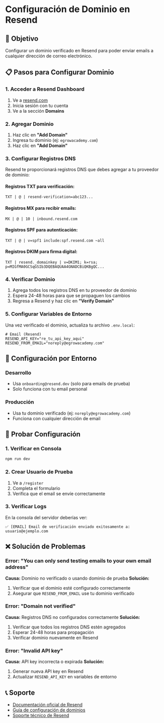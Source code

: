 # Configuración de Dominio en Resend

## 🎯 Objetivo
Configurar un dominio verificado en Resend para poder enviar emails a cualquier dirección de correo electrónico.

## 📋 Pasos para Configurar Dominio

### 1. Acceder a Resend Dashboard
1. Ve a [resend.com](https://resend.com)
2. Inicia sesión con tu cuenta
3. Ve a la sección **Domains**

### 2. Agregar Dominio
1. Haz clic en **"Add Domain"**
2. Ingresa tu dominio (ej: `egrowacademy.com`)
3. Haz clic en **"Add Domain"**

### 3. Configurar Registros DNS
Resend te proporcionará registros DNS que debes agregar a tu proveedor de dominio:

#### Registros TXT para verificación:
```
TXT | @ | resend-verification=abc123...
```

#### Registros MX para recibir emails:
```
MX | @ | 10 | inbound.resend.com
```

#### Registros SPF para autenticación:
```
TXT | @ | v=spf1 include:spf.resend.com ~all
```

#### Registros DKIM para firma digital:
```
TXT | resend._domainkey | v=DKIM1; k=rsa; p=MIGfMA0GCSqGSIb3DQEBAQUAA4GNADCBiQKBgQC...
```

### 4. Verificar Dominio
1. Agrega todos los registros DNS en tu proveedor de dominio
2. Espera 24-48 horas para que se propaguen los cambios
3. Regresa a Resend y haz clic en **"Verify Domain"**

### 5. Configurar Variables de Entorno
Una vez verificado el dominio, actualiza tu archivo `.env.local`:

```env
# Email (Resend)
RESEND_API_KEY="re_tu_api_key_aqui"
RESEND_FROM_EMAIL="noreply@egrowacademy.com"
```

## 🔧 Configuración por Entorno

### Desarrollo
- Usa `onboarding@resend.dev` (solo para emails de prueba)
- Solo funciona con tu email personal

### Producción
- Usa tu dominio verificado (ej: `noreply@egrowacademy.com`)
- Funciona con cualquier dirección de email

## 🚀 Probar Configuración

### 1. Verificar en Consola
```bash
npm run dev
```

### 2. Crear Usuario de Prueba
1. Ve a `/register`
2. Completa el formulario
3. Verifica que el email se envíe correctamente

### 3. Verificar Logs
En la consola del servidor deberías ver:
```
✅ [EMAIL] Email de verificación enviado exitosamente a: usuario@ejemplo.com
```

## ❌ Solución de Problemas

### Error: "You can only send testing emails to your own email address"
**Causa:** Dominio no verificado o usando dominio de prueba
**Solución:** 
1. Verificar que el dominio esté configurado correctamente
2. Asegurar que `RESEND_FROM_EMAIL` use tu dominio verificado

### Error: "Domain not verified"
**Causa:** Registros DNS no configurados correctamente
**Solución:**
1. Verificar que todos los registros DNS estén agregados
2. Esperar 24-48 horas para propagación
3. Verificar dominio nuevamente en Resend

### Error: "Invalid API key"
**Causa:** API key incorrecta o expirada
**Solución:**
1. Generar nueva API key en Resend
2. Actualizar `RESEND_API_KEY` en variables de entorno

## 📞 Soporte
- [Documentación oficial de Resend](https://resend.com/docs)
- [Guía de configuración de dominios](https://resend.com/docs/domains)
- [Soporte técnico de Resend](https://resend.com/support) 